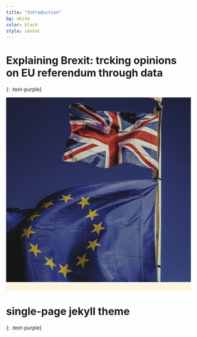 ```yaml
---
title: "Introduction"
bg: white
color: black
style: center
---
```


# Explaining Brexit: trcking opinions on EU referendum through data
{: .text-purple}

<span class="fa-stack subtlecircle" style="font-size:100px; background:rgba(255,166,0,0.1)">
  <img class="manImg" src="img/flags-photo.jpeg" />
</span>

# single-page jekyll theme
{: .text-purple}
